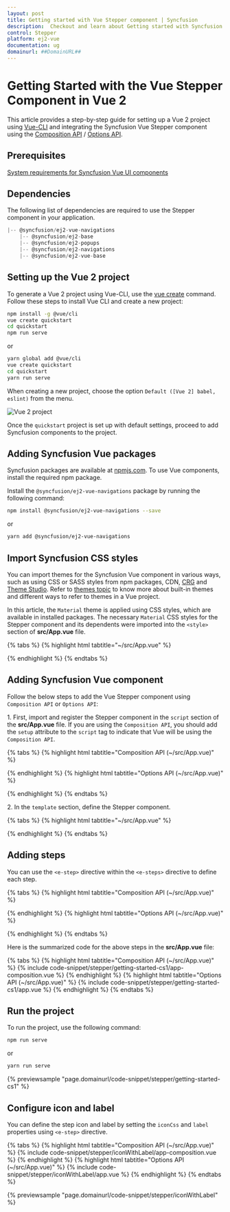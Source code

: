 ```yaml
---
layout: post
title: Getting started with Vue Stepper component | Syncfusion
description:  Checkout and learn about Getting started with Syncfusion Vue Stepper component of Syncfusion Essential JS 2 and more.
control: Stepper
platform: ej2-vue
documentation: ug
domainurl: ##DomainURL##
---
```


# Getting Started with the Vue Stepper Component in Vue 2

This article provides a step-by-step guide for setting up a Vue 2 project using [Vue-CLI](https://cli.vuejs.org/) and integrating the Syncfusion Vue Stepper component using the [Composition API](https://vuejs.org/guide/introduction.html#composition-api) / [Options API](https://vuejs.org/guide/introduction.html#options-api).

## Prerequisites

[System requirements for Syncfusion Vue UI components](https://ej2.syncfusion.com/vue/documentation/system-requirements/)

## Dependencies

The following list of dependencies are required to use the Stepper component in your application.

```js
|-- @syncfusion/ej2-vue-navigations
    |-- @syncfusion/ej2-base
    |-- @syncfusion/ej2-popups
    |-- @syncfusion/ej2-navigations
    |-- @syncfusion/ej2-vue-base

```

## Setting up the Vue 2 project

To generate a Vue 2 project using Vue-CLI, use the [vue create](https://cli.vuejs.org/#getting-started) command. Follow these steps to install Vue CLI and create a new project:

```bash
npm install -g @vue/cli
vue create quickstart
cd quickstart
npm run serve
```

or

```bash
yarn global add @vue/cli
vue create quickstart
cd quickstart
yarn run serve
```

When creating a new project, choose the option `Default ([Vue 2] babel, eslint)` from the menu.

![Vue 2 project](../appearance/images/vue2-terminal.png)

Once the `quickstart` project is set up with default settings, proceed to add Syncfusion components to the project.

## Adding Syncfusion Vue packages

Syncfusion packages are available at [npmjs.com](https://www.npmjs.com/search?q=ej2-vue). To use Vue components, install the required npm package.

Install the `@syncfusion/ej2-vue-navigations` package by running the following command:

```bash
npm install @syncfusion/ej2-vue-navigations --save
```
or

```bash
yarn add @syncfusion/ej2-vue-navigations
```

## Import Syncfusion CSS styles

You can import themes for the Syncfusion Vue component in various ways, such as using CSS or SASS styles from npm packages, CDN, [CRG](https://ej2.syncfusion.com/javascript/documentation/common/custom-resource-generator/) and [Theme Studio](https://ej2.syncfusion.com/vue/documentation/appearance/theme-studio/). Refer to [themes topic](https://ej2.syncfusion.com/vue/documentation/appearance/theme/) to know more about built-in themes and different ways to refer to themes in a Vue project.

In this article, the `Material` theme is applied using CSS styles, which are available in installed packages. The necessary `Material` CSS styles for the Stepper component and its dependents were imported into the `<style>` section of **src/App.vue** file.

{% tabs %}
{% highlight html tabtitle="~/src/App.vue" %}

<style>
@import "../node_modules/@syncfusion/ej2-base/styles/material.css";
@import "../node_modules/@syncfusion/ej2-popups/styles/material.css";
@import "../node_modules/@syncfusion/ej2-vue-navigations/styles/material.css";
</style>

{% endhighlight %}
{% endtabs %}

## Adding Syncfusion Vue component

Follow the below steps to add the Vue Stepper component using `Composition API` or `Options API`:

1\. First, import and register the Stepper component in the `script` section of the **src/App.vue** file. If you are using the `Composition API`, you should add the `setup` attribute to the `script` tag to indicate that Vue will be using the `Composition API`.

{% tabs %}
{% highlight html tabtitle="Composition API (~/src/App.vue)" %}

<script setup>
    import { StepperComponent as EjsStepper } from "@syncfusion/ej2-vue-navigations";
</script>

{% endhighlight %}
{% highlight html tabtitle="Options API (~/src/App.vue)" %}

<script>
import { StepperComponent } from "@syncfusion/ej2-vue-navigations";
export default {
    components: {
      'ejs-stepper': StepperComponent
    }
}
</script>

{% endhighlight %}
{% endtabs %}

2\. In the `template` section, define the Stepper component.

{% tabs %}
{% highlight html tabtitle="~/src/App.vue" %}

<template>
  <ejs-stepper id="stepper"></ejs-stepper>
</template>

{% endhighlight %}
{% endtabs %}

## Adding steps

You can use the `<e-step>` directive within the `<e-steps>` directive to define each step.

{% tabs %}
{% highlight html tabtitle="Composition API (~/src/App.vue)" %}

<template>
  <ejs-stepper id="stepper">
      <e-steps>
        <e-step></e-step>
        <e-step></e-step>
        <e-step></e-step>
        <e-step></e-step>
        <e-step></e-step>
      </e-steps>
  </ejs-stepper>
</template>

<script setup>
  import { StepperComponent as EjsStepper, StepsDirective as ESteps, StepDirective as EStep  } from "@syncfusion/ej2-vue-navigations";
</script>

{% endhighlight %}
{% highlight html tabtitle="Options API (~/src/App.vue)" %}

<template>
  <ejs-stepper id="stepper">
    <e-steps>
      <e-step></e-step>
      <e-step></e-step>
      <e-step></e-step>
      <e-step></e-step>
      <e-step></e-step>
    </e-steps>
  </ejs-stepper>
</template>

<script>
import { StepperComponent, StepsDirective, StepDirective } from "@syncfusion/ej2-vue-navigations";
export default {
    components: {
      'ejs-stepper': StepperComponent,
      "e-steps": StepsDirective,
      "e-step": StepDirective
    }
};
</script>

{% endhighlight %}
{% endtabs %}

Here is the summarized code for the above steps in the **src/App.vue** file:

{% tabs %}
{% highlight html tabtitle="Composition API (~/src/App.vue)" %}
{% include code-snippet/stepper/getting-started-cs1/app-composition.vue %}
{% endhighlight %}
{% highlight html tabtitle="Options API (~/src/App.vue)" %}
{% include code-snippet/stepper/getting-started-cs1/app.vue %}
{% endhighlight %}
{% endtabs %}

## Run the project

To run the project, use the following command:

```bash
npm run serve
```

or

```bash
yarn run serve
```
        
{% previewsample "page.domainurl/code-snippet/stepper/getting-started-cs1" %}

## Configure icon and label

You can define the step icon and label by setting the `iconCss` and `label` properties using `<e-step>` directive.

{% tabs %}
{% highlight html tabtitle="Composition API (~/src/App.vue)" %}
{% include code-snippet/stepper/iconWithLabel/app-composition.vue %}
{% endhighlight %}
{% highlight html tabtitle="Options API (~/src/App.vue)" %}
{% include code-snippet/stepper/iconWithLabel/app.vue %}
{% endhighlight %}
{% endtabs %}

{% previewsample "page.domainurl/code-snippet/stepper/iconWithLabel" %}
